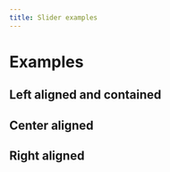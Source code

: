 ```yaml
---
title: Slider examples
---
```


# Examples

## Left aligned and contained

<PreviewPlayground :html-importer="() => import('./stories/left/app.twig')" :script-importer="() => import('./stories/left/app.js?raw')"/>


## Center aligned

<PreviewPlayground :html-importer="() => import('./stories/center/app.twig')" :script-importer="() => import('./stories/center/app.js?raw')"/>

## Right aligned

<PreviewPlayground :html-importer="() => import('./stories/right/app.twig')" :script-importer="() => import('./stories/right/app.js?raw')"/>
